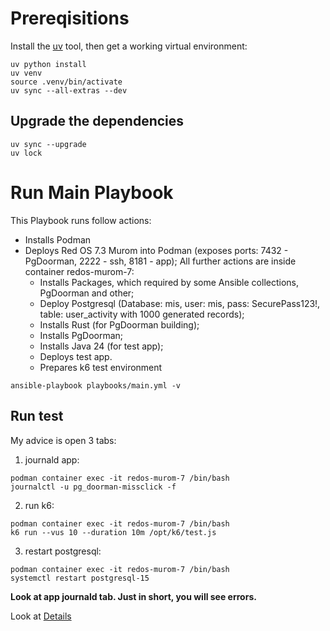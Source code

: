 # Prereqisitions

Install the [uv](https://docs.astral.sh/uv/) tool, then get a working virtual environment:

```shell
uv python install
uv venv
source .venv/bin/activate
uv sync --all-extras --dev
```

## Upgrade the dependencies

```shell
uv sync --upgrade
uv lock
```

# Run Main Playbook

This Playbook runs follow actions:
- Installs Podman
- Deploys Red OS 7.3 Murom into Podman (exposes ports: 7432 - PgDoorman, 2222 - ssh, 8181 - app);
All further actions are inside container redos-murom-7:
  - Installs Packages, which required by some Ansible collections, PgDoorman and other;
  - Deploy Postgresql (Database: mis, user: mis, pass: SecurePass123!, table: user_activity with 1000 generated records);
  - Installs Rust (for PgDoorman building);
  - Installs PgDoorman;
  - Installs Java 24 (for test app);
  - Deploys test app.
  - Prepares k6 test environment


```shell
ansible-playbook playbooks/main.yml -v
```

## Run test

My advice is open 3 tabs:

1) journald app:

```shell
podman container exec -it redos-murom-7 /bin/bash
journalctl -u pg_doorman-missclick -f
```

2) run k6:

```shell
podman container exec -it redos-murom-7 /bin/bash
k6 run --vus 10 --duration 10m /opt/k6/test.js
```

3) restart postgresql:

```shell
podman container exec -it redos-murom-7 /bin/bash
systemctl restart postgresql-15
```

**Look at app journald tab. Just in short, you will see errors.**

Look at [Details](Details.md)